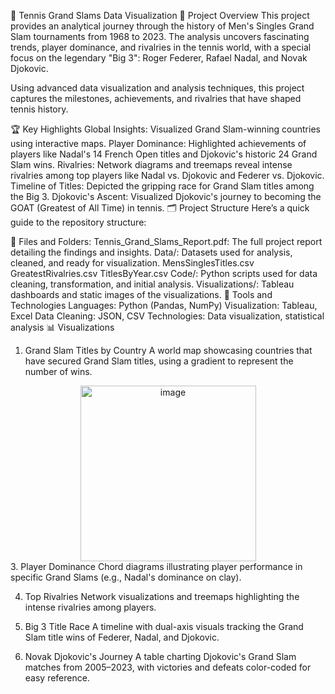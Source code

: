 🎾 Tennis Grand Slams Data Visualization
📜 Project Overview
This project provides an analytical journey through the history of Men's Singles Grand Slam tournaments from 1968 to 2023. The analysis uncovers fascinating trends, player dominance, and rivalries in the tennis world, with a special focus on the legendary "Big 3": Roger Federer, Rafael Nadal, and Novak Djokovic.

Using advanced data visualization and analysis techniques, this project captures the milestones, achievements, and rivalries that have shaped tennis history.

🏆 Key Highlights
Global Insights: Visualized Grand Slam-winning countries using interactive maps.
Player Dominance: Highlighted achievements of players like Nadal's 14 French Open titles and Djokovic's historic 24 Grand Slam wins.
Rivalries: Network diagrams and treemaps reveal intense rivalries among top players like Nadal vs. Djokovic and Federer vs. Djokovic.
Timeline of Titles: Depicted the gripping race for Grand Slam titles among the Big 3.
Djokovic's Ascent: Visualized Djokovic's journey to becoming the GOAT (Greatest of All Time) in tennis.
🗂️ Project Structure
Here’s a quick guide to the repository structure:

📂 Files and Folders:
Tennis_Grand_Slams_Report.pdf: The full project report detailing the findings and insights.
Data/: Datasets used for analysis, cleaned, and ready for visualization.
MensSinglesTitles.csv
GreatestRivalries.csv
TitlesByYear.csv
Code/: Python scripts used for data cleaning, transformation, and initial analysis.
Visualizations/: Tableau dashboards and static images of the visualizations.
🚀 Tools and Technologies
Languages: Python (Pandas, NumPy)
Visualization: Tableau, Excel
Data Cleaning: JSON, CSV
Technologies: Data visualization, statistical analysis
📊 Visualizations
1. Grand Slam Titles by Country
A world map showcasing countries that have secured Grand Slam titles, using a gradient to represent the number of wins.
<div align="center">
      <img width="281" alt="image" src="https://github.com/user-attachments/assets/e15d7241-0f8b-4915-9f7b-5f97bfb5cd08" />
</div>
3. Player Dominance
Chord diagrams illustrating player performance in specific Grand Slams (e.g., Nadal's dominance on clay).

4. Top Rivalries
Network visualizations and treemaps highlighting the intense rivalries among players.

5. Big 3 Title Race
A timeline with dual-axis visuals tracking the Grand Slam title wins of Federer, Nadal, and Djokovic.

6. Novak Djokovic's Journey
A table charting Djokovic's Grand Slam matches from 2005–2023, with victories and defeats color-coded for easy reference.

